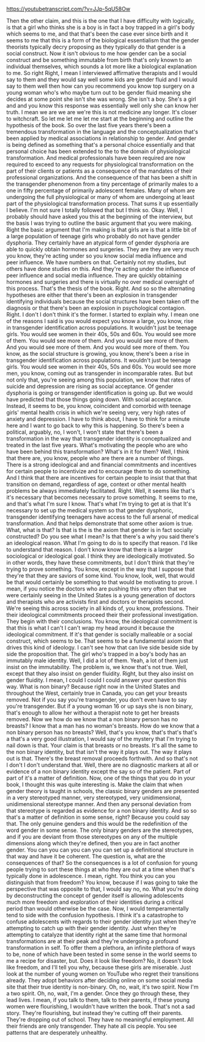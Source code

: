 https://youtubetranscript.com/?v=JJp-5qU58Ow

 Then the other claim, and this is the one that I have difficulty with logically, is that a girl who thinks she is a boy is in fact a boy trapped in a girl's body which seems to me, and that that's been the case ever since birth and it seems to me that this is a form of the biological essentialism that the gender theorists typically decry proposing as they typically do that gender is a social construct. Now it isn't obvious to me how gender can be a social construct and be something immutable from birth that's only known to an individual themselves, which sounds a lot more like a biological explanation to me. So right Right, I mean I interviewed affirmative therapists and I would say to them and they would say well some kids are gender fluid and I would say to them well then how can you recommend you know top surgery on a young woman who's who maybe turn out to be gender fluid meaning she decides at some point she isn't she was wrong. She isn't a boy. She's a girl and and you know this response was essentially well only she can know her truth. I mean we are we are we're this is not medicine any longer. It's closer to witchcraft. So let me let me let me start at the beginning and outline the hypothesis of the book. So over the last five years there's been a tremendous transformation in the language and the conceptualization that's been applied by medical associations in relationship to gender. And gender is being defined as something that's a personal choice essentially and that personal choice has been extended to the to the domain of physiological transformation. And medical professionals have been required are now required to exceed to any requests for physiological transformation on the part of their clients or patients as a consequence of the mandates of their professional organizations. And the consequence of that has been a shift in the transgender phenomenon from a tiny percentage of primarily males to a one in fifty percentage of primarily adolescent females. Many of whom are undergoing the full physiological or many of whom are undergoing at least part of the physiological transformation process. That sums it up essentially I believe. I'm not sure I totally followed that but I think so. Okay. Well, I probably should have asked you this at the beginning of the interview, but the basis I was trying to outline the basic argument that you were making. Right the basic argument that I'm making is that girls are is that a little bit of a large population of teenage girls who probably do not have gender dysphoria. They certainly have an atypical form of gender dysphoria are able to quickly obtain hormones and surgeries. They are they are very much you know, they're acting under so you know social media influence and peer influence. We have numbers on that. Certainly not my studies, but others have done studies on this. And they're acting under the influence of peer influence and social media influence. They are quickly obtaining hormones and surgeries and there is virtually no over medical oversight of this process. That's the thesis of the book. Right. And so so the alternating hypotheses are either that there's been an explosion in transgender identifying individuals because the social structures have been taken off the diagnosis or that there's been an explosion in psychological contagion. Right. I don't I don't think it's the former. I started to explain why. I mean one of the reasons I said is you would expect you know a large, you know, rise in transgender identification across populations. It wouldn't just be teenage girls. You would see women in their 40s, 50s and 60s. You would see more of them. You would see more of them. And you would see more of them. And you would see more of them. And you would see more of them. You know, as the social structure is growing, you know, there's been a rise in transgender identification across populations. It wouldn't just be teenage girls. You would see women in their 40s, 50s and 60s. You would see more men, you know, coming out as transgender in incomparable rates. But but not only that, you're seeing among this population, we know that rates of suicide and depression are rising as social acceptance. Of gender dysphoria is going or transgender identification is going up. But we would have predicted that those things going down. With social acceptance. Instead, it seems to be, you know, coincident and comorbid with teenage girls' mental health crisis in which we're seeing very, very high rates of anxiety and depression. I have to think about, I have to think for a minute here and I want to go back to why this is happening. So there's been a political, arguably, no, I won't, I won't state that there's been a transformation in the way that transgender identity is conceptualized and treated in the last five years. What's motivating the people who are who have been behind this transformation? What's in it for them? Well, I think that there are, you know, people who are there are a number of things. There is a strong ideological and and financial commitments and incentives for certain people to incentivize and to encourage them to do something. And I think that there are incentives for certain people to insist that that that transition on demand, regardless of age, context or other mental health problems be always immediately facilitated. Right. Well, it seems like that's it's necessary that becomes necessary to prove something. It seems to me, and that's what I'm sure I know. That's what I'm trying to get at is that It's necessary to set up the medical system so that gender dysphoric, transgender identifying teenagers have access to the full arsenal of medical transformation. And that helps demonstrate that some other axiom is true. What, what is that? Is that is the is the axiom that gender is in fact socially constructed? Do you see what I mean? Is that there's a why you said there's an ideological reason. What I'm going to do is to specify that reason. I'd like to understand that reason. I don't know know that there is a larger sociological or ideological goal. I think they are ideologically motivated. So in other words, they have these commitments, but I don't think that they're trying to prove something. You know, except in the way that I suppose that they're that they are saviors of some kind. You know, look, well, that would be that would certainly be something to that would be motivating to prove. I mean, if you notice the doctors who are pushing this very often that we were certainly seeing in the United States is a young generation of doctors and therapists who are activists first and doctors or therapists second. We're seeing this across society in all kinds of, you know, professions. Their their ideological commitments proceed their their professional investigation. They begin with their conclusions. You know, the ideological commitment is that this is what I can't I can't wrap my head around it because the ideological commitment. If it's that gender is socially malleable or a social construct, which seems to be. That seems to be a fundamental axiom that drives this kind of ideology. I can't see how that can live side beside side by side the proposition that. The girl who's trapped in a boy's body has an immutably male identity. Well, I did a lot of them. Yeah, a lot of them just insist on the immutability. The problem is, we know that's not true. Well, except that they also insist on gender fluidity. Right, but they also insist on gender fluidity. I mean, I could I could I could answer your question this way. What is non binary? Because right now in the United States and throughout the West, certainly true in Canada, you can get your breasts removed. Not if you say you're transgender, you don't even have to say you're transgender. But if a young woman 16 or up says she is non binary, that's enough to allow her without a therapist note to get her breasts removed. Now we how do we know that a non binary person has no breasts? I know that a man has no woman's breasts. How do we know that a non binary person has no breasts? Well, that's you know, that's that's that's a that's a very good illustration, I would say of the mystery that I'm trying to nail down is that. Your claim is that breasts or no breasts. It's all the same to the non binary identity, but that isn't the way it plays out. The way it plays out is that. There's the breast removal proceeds forthwith. And so that's not I don't I don't understand that. Well, there are no diagnostic markers at all or evidence of a non binary identity except the say so of the patient. Part of part of it's a matter of definition. Now, one of the things that you do in your book, I thought this was quite interesting is. Make the claim that when gender theory is taught in schools, the classic binary genders are presented in a very stereotyped manner, very stereotyped, very unidimensional, unidimensional stereotype manner. And then any personal deviation from that stereotype is regarded as evidence for a non binary identity. And so so that's a matter of definition in some sense, right? Because you could say that. The only genuine genders and this would be the redefinition of the word gender in some sense. The only binary genders are the stereotypes, and if you are deviant from those stereotypes on any of the multiple dimensions along which they're defined, then you are in fact another gender. You can you can you can you can set up a definitional structure in that way and have it be coherent. The question is, what are the consequences of that? So the consequences is a lot of confusion for young people trying to sort these things at who they are out at a time when that's typically done in adolescence. I mean, right. You think you can you distinguish that from freedom? You know, because if I was going to take the perspective that was opposite to that, I would say no, no. What you're doing by deconstructing the concept of gender itself is allowing adolescents much more freedom and exploration of their identities during a critical period than would otherwise be the case. Now, I would temperamentally tend to side with the confusion hypothesis. I think it's a catastrophe to confuse adolescents with regards to their gender identity just when they're attempting to catch up with their gender identity. Just when they're attempting to catalyze that identity right at the same time that hormonal transformations are at their peak and they're undergoing a profound transformation in self. To offer them a plethora, an infinite plethora of ways to be, none of which have been tested in some sense in the world seems to me a recipe for disaster, but. Does it look like freedom? No, it doesn't look like freedom, and I'll tell you why, because these girls are miserable. Just look at the number of young women on YouTube who regret their transitions already. They adopt behaviors after deciding online on some social media site that their true identity is non-binary. Oh, no, wait, it's two spirit. Now I'm a two spirit. Oh, no, wait, I'm a gender. Once they go through these, they lead lives. I mean, if you talk to them, talk to their parents, if these young women were flourishing, I wouldn't have written the book. That's not a sad story. They're flourishing, but instead they're cutting off their parents. They're dropping out of school. They have no meaningful employment. All their friends are only transgender. They hate all cis people. You see patterns that are desperately unhealthy.